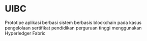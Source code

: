 # UIBC
Prototipe aplikasi berbasi sistem berbasis blockchain pada kasus pengelolaan sertifikat pendidikan perguruan tinggi menggunakan Hyperledger Fabric
